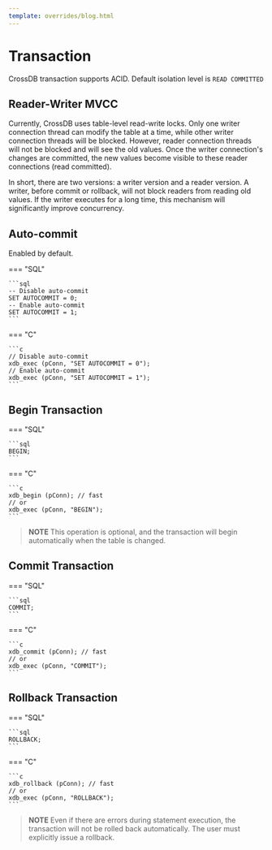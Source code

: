 ```yaml
---
template: overrides/blog.html
---
```


# Transaction

CrossDB transaction supports ACID.
Default isolation level is `READ COMMITTED`

## Reader-Writer MVCC

Currently, CrossDB uses table-level read-write locks. Only one writer connection thread can modify the table at a time, while other writer connection threads will be blocked. However, reader connection threads will not be blocked and will see the old values. Once the writer connection's changes are committed, the new values become visible to these reader connections (read committed). 

In short, there are two versions: a writer version and a reader version. A writer, before commit or rollback, will not block readers from reading old values. If the writer executes for a long time, this mechanism will significantly improve concurrency.

## Auto-commit

Enabled by default.

=== "SQL"

	```sql
	-- Disable auto-commit
	SET AUTOCOMMIT = 0;
	-- Enable auto-commit
	SET AUTOCOMMIT = 1;
	```
	
=== "C"

	```c
	// Disable auto-commit
	xdb_exec (pConn, "SET AUTOCOMMIT = 0");
	// Enable auto-commit
	xdb_exec (pConn, "SET AUTOCOMMIT = 1");
	```

## Begin Transaction

=== "SQL"

	```sql
	BEGIN;
	```
	
=== "C"

	```c
	xdb_begin (pConn); // fast
	// or
	xdb_exec (pConn, "BEGIN");
	```

> **NOTE**
> This operation is optional, and the transaction will begin automatically when the table is changed.

## Commit Transaction

=== "SQL"

	```sql
	COMMIT;
	```
	
=== "C"

	```c
	xdb_commit (pConn); // fast
	// or
	xdb_exec (pConn, "COMMIT");
	```

## Rollback Transaction

=== "SQL"

	```sql
	ROLLBACK;
	```
	
=== "C"

	```c
	xdb_rollback (pConn); // fast
	// or
	xdb_exec (pConn, "ROLLBACK");
	```

> **NOTE**
> Even if there are errors during statement execution, the transaction will not be rolled back automatically. The user must explicitly issue a rollback.